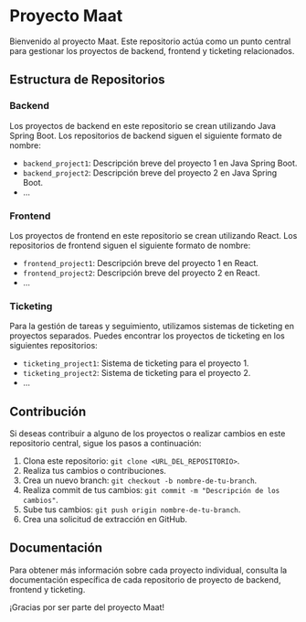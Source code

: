 # Proyecto Maat

Bienvenido al proyecto Maat. Este repositorio actúa como un punto central para gestionar los proyectos de backend, frontend y ticketing relacionados.

## Estructura de Repositorios

### Backend

Los proyectos de backend en este repositorio se crean utilizando Java Spring Boot. Los repositorios de backend siguen el siguiente formato de nombre:

- `backend_project1`: Descripción breve del proyecto 1 en Java Spring Boot.
- `backend_project2`: Descripción breve del proyecto 2 en Java Spring Boot.
- ...

### Frontend

Los proyectos de frontend en este repositorio se crean utilizando React. Los repositorios de frontend siguen el siguiente formato de nombre:

- `frontend_project1`: Descripción breve del proyecto 1 en React.
- `frontend_project2`: Descripción breve del proyecto 2 en React.
- ...

### Ticketing

Para la gestión de tareas y seguimiento, utilizamos sistemas de ticketing en proyectos separados. Puedes encontrar los proyectos de ticketing en los siguientes repositorios:

- `ticketing_project1`: Sistema de ticketing para el proyecto 1.
- `ticketing_project2`: Sistema de ticketing para el proyecto 2.
- ...

## Contribución

Si deseas contribuir a alguno de los proyectos o realizar cambios en este repositorio central, sigue los pasos a continuación:

1. Clona este repositorio: `git clone <URL_DEL_REPOSITORIO>`.
2. Realiza tus cambios o contribuciones.
3. Crea un nuevo branch: `git checkout -b nombre-de-tu-branch`.
4. Realiza commit de tus cambios: `git commit -m "Descripción de los cambios"`.
5. Sube tus cambios: `git push origin nombre-de-tu-branch`.
6. Crea una solicitud de extracción en GitHub.

## Documentación

Para obtener más información sobre cada proyecto individual, consulta la documentación específica de cada repositorio de proyecto de backend, frontend y ticketing.

¡Gracias por ser parte del proyecto Maat!
